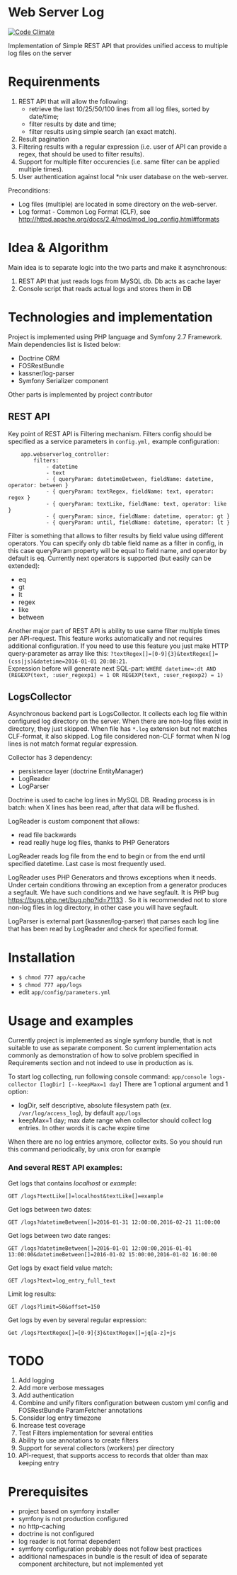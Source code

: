 # Web Server Log
[![Code Climate](https://codeclimate.com/github/warlock39/webserverlog/badges/gpa.svg)](https://codeclimate.com/github/warlock39/webserverlog)

Implementation of Simple REST API that provides unified access to multiple log files on the server

Requirenments
=====
1. REST API that will allow the following:
    - retrieve the last 10/25/50/100 lines from all log files, sorted by date/time;
    - filter results by date and time;
    - filter results using simple search (an exact match).
2. Result pagination
3. Filtering results with a regular expression (i.e. user of API can provide a regex, that should be used to filter results).
4. Support for multiple filter occurencies (i.e. same filter can be applied multiple times).
5. User authentication against local *nix user database on the web-server.
    
Preconditions:

- Log files (multiple) are located in some directory on the web-server.
- Log format - Common Log Format (CLF), see http://httpd.apache.org/docs/2.4/mod/mod_log_config.html#formats


Idea & Algorithm
=======
Main idea is to separate logic into the two parts and make it asynchronous:
1. REST API that just reads logs from MySQL db. Db acts as cache layer
2. Console script that reads actual logs and stores them in DB


Technologies and implementation
===
Project is implemented using PHP language and Symfony 2.7 Framework. Main dependencies list is listed below:

- Doctrine ORM
- FOSRestBundle
- kassner/log-parser
- Symfony Serializer component

Other parts is implemented by project contributor


## REST API

Key point of REST API is Filtering mechanism.
Filters config should be specified as a service parameters in `config.yml,` example configuration:

```
    app.webserverlog_controller:
        filters:
            - datetime
            - text
            - { queryParam: datetimeBetween, fieldName: datetime, operator: between }
            - { queryParam: textRegex, fieldName: text, operator: regex }
            - { queryParam: textLike, fieldName: text, operator: like }
            - { queryParam: since, fieldName: datetime, operator: gt }
            - { queryParam: until, fieldName: datetime, operator: lt }
```

Filter is something that allows to filter results by field value using different operators.
You can specify only db table field name as a filter in config, in this case queryParam property will be equal to
field name, and operator by default is eq.
Currently next operators is supported (but easily can be extended):

- eq
- gt
- lt
- regex
- like
- between

Another major part of REST API is ability to use same filter multiple times per API-request. This feature works
automatically and not requires additional configuration. If you need to use this feature you just make HTTP
query-parameter as array like this:
 `?textRegex[]=[0-9]{3}&textRegex[]=(css|js)&datetime=2016-01-01 20:08:21`.  
Expression before will generate next SQL-part: 
`WHERE datetime=:dt AND (REGEXP(text, :user_regexp1) = 1 OR REGEXP(text, :user_regexp2) = 1)`

## LogsCollector

Asynchronous backend part is LogsCollector. It collects each log file within configured log directory on the server.
When there are non-log files exist in directory, they just skipped.
When file has `*.log` extension but not matches CLF-format, it also skipped. Log file considered non-CLF format when N
log lines is not match format regular expression. 

Collector has 3 dependency:

- persistence layer (doctrine EntityManager)
- LogReader
- LogParser

Doctrine is used to cache log lines in MySQL DB. Reading process is in batch: when X lines has been read, after that
data will be flushed. 

LogReader is custom component that allows:

- read file backwards
- read really huge log files, thanks to PHP Generators

LogReader reads log file from the end to begin or from the end until specified datetime. Last case is most frequently used.

LogReader uses PHP Generators and throws exceptions when it needs. Under certain conditions throwing an exception from
a generator produces a segfault. We have such conditions and we have segfault. 
It is PHP bug https://bugs.php.net/bug.php?id=71133 . So it is recommended not to store non-log files in log directory,
 in other case you will have segfault. 

LogParser is external part (kassner/log-parser) that parses each log line that has been read by LogReader
 and check for specified format. 



Installation
===

- `$ chmod 777 app/cache`
- `$ chmod 777 app/logs`
- edit `app/config/parameters.yml`

Usage and examples
===

Currently project is implemented as single symfony bundle, that is not suitable to use as separate component. 
So current implementation acts commonly as demonstration of how to solve problem specified in Requirements section and 
not indeed to use in production as is.

To start log collecting, run following console command:
`app/console logs-collector [logDir] [--keepMax=1 day]`
There are 1 optional argument and 1 option:

- logDir, self descriptive, absolute filesystem path (ex. `/var/log/access_log`), by default `app/logs`
- keepMax=1 day; max date range when collector should collect log entries. In other words it is cache expire time

When there are no log entries anymore, collector exits. So you should run this command periodically, by unix cron for example

### And several REST API examples:
Get logs that contains _localhost_ or _example_:

```
GET /logs?textLike[]=localhost&textLike[]=example
```

Get logs between two dates:
```
GET /logs?datetimeBetween[]=2016-01-31 12:00:00,2016-02-21 11:00:00
```

Get logs between two date ranges:
```
GET /logs?datetimeBetween[]=2016-01-01 12:00:00,2016-01-01 13:00:00&datetimeBetween[]=2016-01-02 15:00:00,2016-01-02 16:00:00
```

Get logs by exact field value match:
```
GET /logs?text=log_entry_full_text
```

Limit log results:
```
GET /logs?limit=50&offset=150
```

Get logs by even by several regular expression:
```
Get /logs?textRegex[]=[0-9]{3}&textRegex[]=jq[a-z]+js
```

TODO
===

1. Add logging
2. Add more verbose messages
3. Add authentication
4. Combine and unify filters configuration between custom yml config and FOSRestBundle ParamFetcher annotations
5. Consider log entry timezone 
6. Increase test coverage
7. Test Filters implementation for several entities
8. Ability to use annotations to create filters
9. Support for several collectors (workers) per directory
10. API-request, that supports access to records that older than max keeping entry

Prerequisites
===

- project based on symfony installer 
- symfony is not production configured
- no http-caching
- doctrine is not configured
- log reader is not format dependent
- symfony configuration probably does not follow best practices
- additional namespaces in bundle is the result of idea of separate component architecture, but not implemented yet
